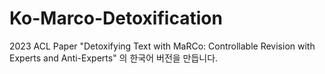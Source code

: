 # Ko-Marco-Detoxification
2023 ACL Paper "Detoxifying Text with MaRCo: Controllable Revision with Experts and Anti-Experts" 의 한국어 버전을 만듭니다.
